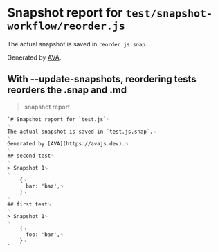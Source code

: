 # Snapshot report for `test/snapshot-workflow/reorder.js`

The actual snapshot is saved in `reorder.js.snap`.

Generated by [AVA](https://avajs.dev).

## With --update-snapshots, reordering tests reorders the .snap and .md

> snapshot report

    `# Snapshot report for `test.js`␊
    ␊
    The actual snapshot is saved in `test.js.snap`.␊
    ␊
    Generated by [AVA](https://avajs.dev).␊
    ␊
    ## second test␊
    ␊
    > Snapshot 1␊
    ␊
        {␊
          bar: 'baz',␊
        }␊
    ␊
    ## first test␊
    ␊
    > Snapshot 1␊
    ␊
        {␊
          foo: 'bar',␊
        }␊
    `
